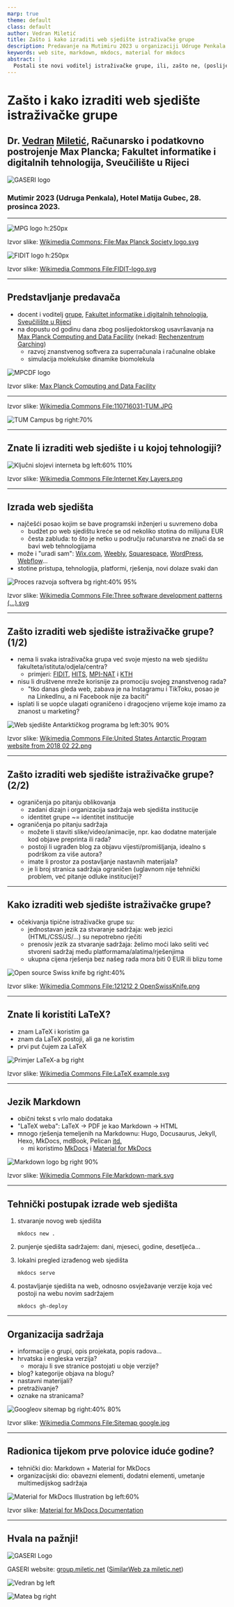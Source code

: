 ```yaml
---
marp: true
theme: default
class: default
author: Vedran Miletić
title: Zašto i kako izraditi web sjedište istraživačke grupe
description: Predavanje na Mutimiru 2023 u organizaciji Udruge Penkala
keywords: web site, markdown, mkdocs, material for mkdocs
abstract: |
  Postali ste novi voditelj istraživačke grupe, ili, zašto ne, (poslije)doktorand ste i njezin entuzijastični član, i želite poboljšati vidljivost vaše grupe među kolegama u području. Institucijska web sjedišta su često ograničena u formi i sadržaju, dok izrada vlastitog web sjedišta omogućuje oblikovanjei organizaciju sadržaja prema potrebi te postavljanje materijala po želji.
---
```


# Zašto i kako izraditi web sjedište istraživačke grupe

## Dr. [Vedran](https://vedran.miletic.net/) [Miletić](https://www.miletic.net/), Računarsko i podatkovno postrojenje Max Plancka; Fakultet informatike i digitalnih tehnologija, Sveučilište u Rijeci

![GASERI logo](../../images/gaseri-logo-text.png)

### Mutimir 2023 (Udruga Penkala), Hotel Matija Gubec, 28. prosinca 2023.

---

<!-- paginate: true -->

![MPG logo h:250px](https://upload.wikimedia.org/wikipedia/en/9/9a/Max_Planck_Society_logo.svg)

Izvor slike: [Wikimedia Commons: File:Max Planck Society logo.svg](https://en.wikipedia.org/wiki/File:Max_Planck_Society_logo.svg)

![FIDIT logo h:250px](https://upload.wikimedia.org/wikipedia/commons/1/14/FIDIT-logo.svg)

Izvor slike: [Wikimedia Commons File:FIDIT-logo.svg](https://commons.wikimedia.org/wiki/File:FIDIT-logo.svg)

---

## Predstavljanje predavača

* docent i voditelj [grupe](../index.md), [Fakultet informatike i digitalnih tehnologija](https://www.inf.uniri.hr/), [Sveučilište u Rijeci](https://uniri.hr/)
* na dopustu od godinu dana zbog poslijedoktorskog usavršavanja na [Max Planck Computing and Data Facility](https://www.mpcdf.mpg.de/) (nekad: [Rechenzentrum Garching](https://www.mpg.de/mpcdf-de))
    * razvoj znanstvenog softvera za superračunala i računalne oblake
    * simulacija molekulske dinamike biomolekula

![MPCDF logo](https://www.mpcdf.mpg.de/assets/institutes/headers/mpcdf-desktop-en-bc2a89605e5cb6effc55ad732f103d71afb8c7060ecaa95c5fb93987e4c8acbd.svg)

Izvor slike: [Max Planck Computing and Data Facility](https://www.mpcdf.mpg.de/assets/institutes/headers/mpcdf-desktop-en-bc2a89605e5cb6effc55ad732f103d71afb8c7060ecaa95c5fb93987e4c8acbd.svg)

---

Izvor slike: [Wikimedia Commons File:110716031-TUM.JPG](https://commons.wikimedia.org/wiki/File%3A110716031-TUM.JPG)

![TUM Campus bg right:70%](https://upload.wikimedia.org/wikipedia/commons/2/2e/110716031-TUM.JPG)

---

## Znate li izraditi web sjedište i u kojoj tehnologiji?

![Ključni slojevi interneta bg left:60% 110%](https://upload.wikimedia.org/wikipedia/commons/3/39/Internet_Key_Layers.png)

Izvor slike: [Wikimedia Commons File:Internet Key Layers.png](https://commons.wikimedia.org/wiki/File:Internet_Key_Layers.png)

---

## Izrada web sjedišta

* najčešći posao kojim se bave programski inženjeri u suvremeno doba
    * budžet po web sjedištu kreće se od nekoliko stotina do milijuna EUR
    * česta zabluda: to što je netko u području računarstva ne znači da se bavi web tehnologijama
* može i "uradi sam": [Wix.com](https://www.wix.com/), [Weebly](https://www.weebly.com/), [Squarespace](https://www.squarespace.com/), [WordPress](https://wordpress.com/), [Webflow](https://webflow.com/)...
* stotine pristupa, tehnologija, platformi, rješenja, novi dolaze svaki dan

![Proces razvoja softvera bg right:40% 95%](https://upload.wikimedia.org/wikipedia/commons/thumb/5/5f/Three_software_development_patterns_mashed_together.svg/1081px-Three_software_development_patterns_mashed_together.svg.png)

Izvor slike: [Wikimedia Commons File:Three software development patterns (...).svg](https://commons.wikimedia.org/wiki/File:Three_software_development_patterns_mashed_together.svg)

---

## Zašto izraditi web sjedište istraživačke grupe? (1/2)

* nema li svaka istraživačka grupa već svoje mjesto na web sjedištu fakulteta/istituta/odjela/centra?
    * primjeri: [FIDIT](https://www.inf.uniri.hr/), [HITS](https://www.h-its.org/), [MPI-NAT](https://www.mpinat.mpg.de/) i [KTH](https://www.kth.se/)
* nisu li društvene mreže korisnije za promociju svojeg znanstvenog rada?
    * "tko danas gleda web, zabava je na Instagramu i TikToku, posao je na LinkedInu, a ni Facebook nije za baciti"
* isplati li se uopće ulagati ograničeno i dragocjeno vrijeme koje imamo za znanost u marketing?

![Web sjedište Antarktičkog programa bg left:30% 90%](https://upload.wikimedia.org/wikipedia/commons/8/87/United_States_Antarctic_Program_website_from_2018_02_22.png)

Izvor slike: [Wikimedia Commons File:United States Antarctic Program website from 2018 02 22.png](https://commons.wikimedia.org/wiki/File:United_States_Antarctic_Program_website_from_2018_02_22.png)

---

## Zašto izraditi web sjedište istraživačke grupe? (2/2)

* ograničenja po pitanju oblikovanja
    * zadani dizajn i organizacija sadržaja web sjedišta institucije
    * identitet grupe ~= identitet institucije
* ograničenja po pitanju sadržaja
    * možete li staviti slike/video/animacije, npr. kao dodatne materijale kod objave preprinta ili rada?
    * postoji li ugrađen blog za objavu vijesti/promišljanja, idealno s podrškom za više autora?
    * imate li prostor za postavljanje nastavnih materijala?
    * je li broj stranica sadržaja ograničen (uglavnom nije tehnički problem, već pitanje odluke institucije)?

---

## Kako izraditi web sjedište istraživačke grupe?

* očekivanja tipične istraživačke grupe su:
    * jednostavan jezik za stvaranje sadržaja: web jezici (HTML/CSS/JS/...) su nepotrebno rječiti
    * prenosiv jezik za stvaranje sadržaja: želimo moći lako seliti već stvoreni sadržaj među platformama/alatima/rješenjima
    * ukupna cijena rješenja bez našeg rada mora biti 0 EUR ili blizu tome

![Open source Swiss knife bg right:40%](https://upload.wikimedia.org/wikipedia/commons/c/c7/121212_2_OpenSwissKnife.png)

Izvor slike: [Wikimedia Commons File:121212 2 OpenSwissKnife.png](https://commons.wikimedia.org/wiki/File:121212_2_OpenSwissKnife.png)

---

## Znate li koristiti LaTeX?

* znam LaTeX i koristim ga
* znam da LaTeX postoji, ali ga ne koristim
* prvi put čujem za LaTeX

![Primjer LaTeX-a bg right](https://upload.wikimedia.org/wikipedia/commons/thumb/4/43/LaTeX_example.svg/744px-LaTeX_example.svg.png)

Izvor slike: [Wikimedia Commons File:LaTeX example.svg](https://commons.wikimedia.org/wiki/File:LaTeX_example.svg)

---

## Jezik Markdown

* obični tekst s vrlo malo dodataka
* "LaTeX weba": LaTeX -> PDF je kao Markdown -> HTML
* mnogo rješenja temeljenih na Markdownu: Hugo, Docusaurus, Jekyll, Hexo, MkDocs, mdBook, Pelican [itd.](https://jamstack.com/generators/)
    * mi koristimo [MkDocs](https://www.mkdocs.org/) i [Material for MkDocs](https://squidfunk.github.io/mkdocs-material/)

![Markdown logo bg right 90%](https://upload.wikimedia.org/wikipedia/commons/4/48/Markdown-mark.svg)

Izvor slike: [Wikimedia Commons File:Markdown-mark.svg](https://commons.wikimedia.org/wiki/File:Markdown-mark.svg)

---

## Tehnički postupak izrade web sjedišta

1. stvaranje novog web sjedišta

    ``` shell
    mkdocs new .
    ```

1. punjenje sjedišta sadržajem: dani, mjeseci, godine, desetljeća...
1. lokalni pregled izrađenog web sjedišta

    ``` shell
    mkdocs serve
    ```

1. postavljanje sjedišta na web, odnosno osvježavanje verzije koja već postoji na webu novim sadržajem

    ``` shell
    mkdocs gh-deploy
    ```

---

## Organizacija sadržaja

* informacije o grupi, opis projekata, popis radova...
* hrvatska i engleska verzija?
    * moraju li sve stranice postojati u obje verzije?
* blog? kategorije objava na blogu?
* nastavni materijali?
* pretraživanje?
* oznake na stranicama?

![Googleov sitemap bg right:40% 80%](https://upload.wikimedia.org/wikipedia/commons/2/20/Sitemap_google.jpg)

Izvor slike: [Wikimedia Commons File:Sitemap google.jpg](https://commons.wikimedia.org/wiki/File:Sitemap_google.jpg)

---

## Radionica tijekom prve polovice iduće godine?

* tehnički dio: Markdown + Material for MkDocs
* organizacijski dio: obavezni elementi, dodatni elementi, umetanje multimedijskog sadržaja

![Material for MkDocs Illustration bg left:60%](https://raw.githubusercontent.com/squidfunk/mkdocs-material/master/docs/assets/images/illustration.png)

Izvor slike: [Material for MkDocs Documentation](https://squidfunk.github.io/mkdocs-material/)

---

## Hvala na pažnji!

![GASERI Logo](../../images/gaseri-logo-animated.webp)

GASERI website: [group.miletic.net](../../index.md) ([SimilarWeb za miletic.net](https://www.similarweb.com/website/miletic.net/))

![Vedran bg left](https://vedran.miletic.net/images/vm.jpg)

![Matea bg right](https://mateaturalija.github.io/images/profile.jpg)
